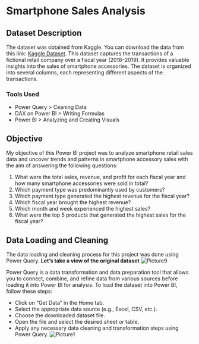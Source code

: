 # Smartphone Sales Analysis
## Dataset Description
The dataset was obtained from Kaggle. You can download the data from this link: [Kaggle Dataset](https://www.kaggle.com/datasets/shubham2703/smartphone-retail-outlet-sales-data/data). This dataset captures the transactions of a fictional retail company over a fiscal year (2018–2019). It provides valuable insights into the sales of smartphone accessories. The dataset is organized into several columns, each representing different aspects of the transactions.
### Tools Used
- Power Query > Ceaning Data
- DAX on Power BI > Writing Formulas
- Power BI > Analyzing and Creating Visuals
## Objective
My objective of this Power BI project was to analyze smartphone retail sales data and uncover trends and patterns in smartphone accessory sales with the aim of answering the following questions:
1. What were the total sales, revenue, and profit for each fiscal year and how many smartphone accessories were sold in total?
2. Which payment type was predominantly used by customers?
3. Which payment type generated the highest revenue for the fiscal year?
4. Which fiscal year brought the highest revenue?
5. Which month and week experienced the highest sales?
6. What were the top 5 products that generated the highest sales for the fiscal year?
## Data Loading and Cleaning
The data loading and cleaning process for this project was done using Power Query. **Let’s take a view of the original dataset**
![Picture9](https://github.com/elizabethwanjiku703/Smartphone-Retail-Sales-Data-Analysis-Power-BI-/assets/66907478/a1675e5d-bddb-4635-979e-870fb4683113)

Power Query is a data transformation and data preparation tool that allows you to connect, combine, and refine data from various sources before loading it into Power BI for analysis.
To load the dataset into Power BI, follow these steps:
   - Click on “Get Data” in the Home tab.
   - Select the appropriate data source (e.g., Excel, CSV, etc.).
   - Choose the downloaded dataset file.
   - Open the file and select the desired sheet or table.
   - Apply any necessary data cleaning and transformation steps using Power Query.
![Picture1](https://github.com/elizabethwanjiku703/Smartphone-Retail-Sales-Data-Analysis-Power-BI-/assets/66907478/761ceffe-2f1e-476e-ac0a-a22ede822b95)














